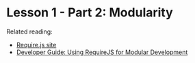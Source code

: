 # Lesson 1 - Part 2: Modularity

Related reading:

   * [Require.js site](http://requirejs.org/)
   * [Developer Guide: Using RequireJS for Modular Development](https://docs.oracle.com/middleware/jet410/jet/developer/GUID-036D9234-FBB6-41C0-9388-F471A59D7AD1.htm#JETDG178)